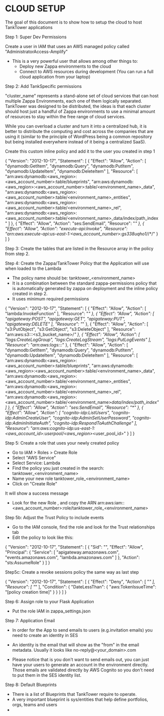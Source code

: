 # CLOUD SETUP

The goal of this document is to show how to setup the cloud to host TankTower applications


Step 1: Super Dev Permissions

Create a user in IAM that uses an AWS managed policy called "AdministratorAccess-Amplify"
- This is a very powerful user that allows among other things to:
    + Deploy new Zappa environments to the cloud
    + Connect to AWS resources during development (You can run a full cloud application from your laptop)


Step 2: Add TankSpecific permissions 


"cluster_name" represents a stand-alone set of cloud services that can host multiple Zappa Environments, each one of them logically separated. 
TankTower was designed to be distributed, the ideas is that each cluster should host just a handful of Zappa environments to use a minimal amount of resources to stay within the free range of cloud services. 

While you can overload a cluster and turn it into a centralized hub, it is better to distribute the computing and cost across the companies that are using it (similar to the principle of WordPress being a common repository but being installed everywhere instead of it being a centralized SaaS).


Create this custom inline policy and add it to the user you created in step 1


{
    "Version": "2012-10-17",
    "Statement": [
        {
            "Effect": "Allow",
            "Action": [
                "dynamodb:GetItem",
                "dynamodb:Query",
                "dynamodb:PutItem",
                "dynamodb:UpdateItem",
                "dynamodb:DeleteItem"
            ],
            "Resource": [
                "arn:aws:dynamodb:<aws_region>:<aws_account_number>:table/blueprints",
                "arn:aws:dynamodb:<aws_region>:<aws_account_number>:table/<environment_name>_data",
                "arn:aws:dynamodb:<aws_region>:<aws_account_number>:table/<environment_name>_entities",
                "arn:aws:dynamodb:<aws_region>:<aws_account_number>:table/<environment_name>_rel",
                "arn:aws:dynamodb:<aws_region>:<aws_account_number>:table/<environment_name>_data/index/path_index"
            ]
        },
        {
            "Effect": "Allow",
            "Action": "ses:SendEmail",
            "Resource": "*"
        },
        {
            "Effect": "Allow",
            "Action": "execute-api:Invoke",
            "Resource": "arn:aws:execute-api:us-east-1:<aws_account_number>:gs338uqho1/*/*/"
        }
    ]
}



Step 3: Create the tables that are listed in the Resource array in the policy from step 2. 


Step 4: Create the Zappa/TankTower Policy that the Application will use when loaded to the Lambda

- The policy name should be:  tanktower_<environment_name>
- It is a combination between the standard zappa-permissions policy that is automatically generated by zappa on deployment and 
the inline policy created in step 2. 
- It uses minimum required permissions


{
    "Version": "2012-10-17",
    "Statement": [
        {
            "Effect": "Allow",
            "Action": [
                "lambda:InvokeFunction"
            ],
            "Resource": "*"
        },
        {
            "Effect": "Allow",
            "Action": [
                "apigateway:POST",
                "apigateway:GET",
                "apigateway:PUT",
                "apigateway:DELETE"
            ],
            "Resource": "*"
        },
        {
            "Effect": "Allow",
            "Action": [
                "s3:PutObject",
                "s3:GetObject",
                "s3:DeleteObject"
            ],
            "Resource": "arn:aws:s3:::<s3_bucket_name>/*"
        },
        {
            "Effect": "Allow",
            "Action": [
                "logs:CreateLogGroup",
                "logs:CreateLogStream",
                "logs:PutLogEvents"
            ],
            "Resource": "arn:aws:logs:*:*:*"
        },
        {
            "Effect": "Allow",
            "Action": [
                "dynamodb:GetItem",
                "dynamodb:Query",
                "dynamodb:PutItem",
                "dynamodb:UpdateItem",
                "dynamodb:DeleteItem"
            ],
            "Resource": [
                "arn:aws:dynamodb:<aws_region>:<aws_account_number>:table/blueprints",
                "arn:aws:dynamodb:<aws_region>:<aws_account_number>:table/<environment_name>_data",
                "arn:aws:dynamodb:<aws_region>:<aws_account_number>:table/<environment_name>_entities",
                "arn:aws:dynamodb:<aws_region>:<aws_account_number>:table/<environment_name>_rel",
                "arn:aws:dynamodb:<aws_region>:<aws_account_number>:table/<environment_name>_data/index/path_index"
            ]
        },
        {
            "Effect": "Allow",
            "Action": "ses:SendEmail",
            "Resource": "*"
        },
        {
            "Effect": "Allow",
            "Action": [
                "cognito-idp:ListUsers",
                "cognito-idp:AdminCreateUser",
                "cognito-idp:AdminSetUserPassword",
                "cognito-idp:AdminInitiateAuth",
                "cognito-idp:RespondToAuthChallenge"
            ],
            "Resource": "arn:aws:cognito-idp:us-east-1:<aws_account_id>:userpool/<aws_region>_<user_pool_id>"
        }
    ]
}


Step 5: Create a role that uses your newly created policy

- Go to IAM > Roles > Create Role
- Select "AWS Service"
- Select Service: Lambda
- Find the policy you just created in the search:  tanktower_<environment_name>
- Name your new role tanktower_role_<environment_name>
- Click on "Create Role"

It will show a success message
- Look for the new Role , and copy the ARN
arn:aws:iam::<aws_account_number>:role/tanktower_role_<environment_name>



Step 5b: Adjust the Trust Policy to include events
- Go to the IAM console, find the role and look for the Trust relationships tab
- Edit the policy to look like this:

{
    "Version": "2012-10-17",
    "Statement": [
        {
            "Sid": "",
            "Effect": "Allow",
            "Principal": {
                "Service": [
                    "apigateway.amazonaws.com",
                    "events.amazonaws.com",
                    "lambda.amazonaws.com"
                ]
            },
            "Action": "sts:AssumeRole"
        }
    ]
}


Step5c: Create a revoke sessions policy the same way as last step 

{
    "Version": "2012-10-17",
    "Statement": [
        {
            "Effect": "Deny",
            "Action": [
                "*"
            ],
            "Resource": [
                "*"
            ],
            "Condition": {
                "DateLessThan": {
                    "aws:TokenIssueTime": "[policy creation time]"
                }
            }
        }
    ]
}


Step 6: Assign role to your Flask Application

-  Put the role IAM in zappa_settings.json




Step 7: Application Email

- In order for the App to send emails to users (e.g.invitation emails) you need to create an identity in SES
- An identity is the email that will show as the "from" in the email metadata. Usually it looks like no-reply@<your_domain>.com

- Please notice that is you don't want to send emails out, you can just have your users to generate an account
in the environment directly. Those emails are validated directly by AWS Cognito so you don't need to put them in the
SES identity list. 


Step 8: Default Blueprints

- There is a list of Blueprints that TankTower require to operate. 
- A very important blueprint is sys/entities that help define portfolios, orgs, teams and users
- 
